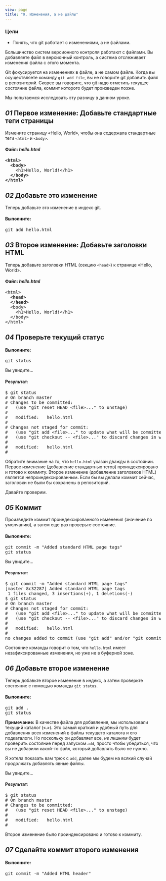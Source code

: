 ```yaml
---
view: page
title: "9. Изменения, а не файлы"
---
```


<h3>Цели</h3>

<ul><li>Понять, что git работает с изменениями, а не файлами.</li></ul>

<p>Большинство систем версионного контроля работают с файлами. Вы добавляете файл в версионный контроль, а система отслеживает изменения файла с этого момента.</p>

<p>Git фокусируется на изменениях в файле, а не самом файле. Когда вы осуществляете команду <code>git add file</code>,  вы не говорите git добавить файл в репозиторий. Скорее вы говорите, что git надо отметить текущее состояние файла, коммит которого будет произведен позже.</p>

<p>Мы попытаемся исследовать эту разницу в данном уроке.</p>

<h2><em>01</em> Первое изменение: Добавьте стандартные теги страницы</h2>

<p>Измените страницу «Hello, World», чтобы она содержала стандартные теги <code>&lt;html&gt;</code> и <code>&lt;body&gt;</code>.</p>

<h4 class="h4-pre">Файл: <em>hello.html</em></h4>

<pre class="file"><strong>&lt;html&gt;
  &lt;body&gt;</strong>
    &lt;h1&gt;Hello, World!&lt;/h1&gt;
  <strong>&lt;/body&gt;
&lt;/html&gt;</strong></pre>

<h2><em>02</em> Добавьте это изменение</h2>

<p>Теперь добавьте это изменение в индекс git.</p>

<h4 class="h4-pre">Выполните:</h4>

<pre class="instructions">git add hello.html</pre>

<h2><em>03</em> Второе изменение: Добавьте заголовки HTML</h2>

<p>Теперь добавьте заголовки HTML (секцию <code>&lt;head&gt;</code>) к странице «Hello, World».</p>

<h4 class="h4-pre">Файл: <em>hello.html</em></h4>

<pre class="file">&lt;html&gt;
<strong>  &lt;head&gt;
  &lt;/head&gt;</strong>
  &lt;body&gt;
    &lt;h1&gt;Hello, World!&lt;/h1&gt;
  &lt;/body&gt;
&lt;/html&gt;</pre>

<h2><em>04</em> Проверьте текущий статус</h2>

<h4 class="h4-pre">Выполните:</h4>

<pre class="instructions">git status</pre>

<p>Вы увидите…</p>

<h4 class="h4-pre">Результат:</h4>

<pre class="sample">$ git status
# On branch master
# Changes to be committed:
#   (use "git reset HEAD &lt;file&gt;..." to unstage)
#
#	modified:   hello.html
#
# Changes not staged for commit:
#   (use "git add &lt;file&gt;..." to update what will be committed)
#   (use "git checkout -- &lt;file&gt;..." to discard changes in working directory)
#
#	modified:   hello.html
#</pre>

<p>Обратите внимание на то, что <code>hello.html</code> указан дважды в состоянии. Первое изменение (добавление стандартных тегов) проиндексировано и готово к коммиту. Второе изменение (добавление заголовков HTML) является непроиндексированным. Если бы вы делали коммит сейчас, заголовки не были бы сохранены в репозиторий.</p>

<p>Давайте проверим.</p>

<h2><em>05</em> Коммит</h2>

<p>Произведите коммит проиндексированного изменения (значение по умолчанию), а затем еще раз проверьте состояние.</p>

<h4 class="h4-pre">Выполните:</h4>

<pre class="instructions">git commit -m "Added standard HTML page tags"
git status</pre>

<p>Вы увидите…</p>

<h4 class="h4-pre">Результат:</h4>

<pre class="sample">$ git commit -m "Added standard HTML page tags"
[master 8c32287] Added standard HTML page tags
 1 files changed, 3 insertions(+), 1 deletions(-)
$ git status
# On branch master
# Changes not staged for commit:
#   (use "git add &lt;file&gt;..." to update what will be committed)
#   (use "git checkout -- &lt;file&gt;..." to discard changes in working directory)
#
#	modified:   hello.html
#
no changes added to commit (use "git add" and/or "git commit -a")</pre>

<p>Состояние команды говорит о том, что <code>hello.html</code> имеет незафиксированные изменения, но уже не в буферной зоне.</p>

<h2><em>06</em> Добавьте второе изменение</h2>

<p>Теперь добавьте второе изменение в индекс, а затем проверьте состояние с помощью команды <code>git status</code>.</p>

<h4 class="h4-pre">Выполните:</h4>

<pre class="instructions">git add .
git status</pre>

<p class="note"><strong>Примечание:</strong> В качестве файла для добавления, мы использовали текущий каталог («.»). Это самый краткий и удобный путь для добавления всех изменений в файлы текущего каталога и его подкаталоги. Но поскольку он добавляет все, <em>не лишним</em> будет проверить состояние перед запуском <code>add</code>, просто чтобы убедиться, что вы не добавили какой-то файл, который добавлять было не нужно.</p>

<p class="note">Я хотела показать вам трюк с <code>add</code>, далее мы будем на всякий случай продолжать добавлять явные файлы.</p>

<p>Вы увидите…</p>

<h4 class="h4-pre">Результат:</h4>

<pre class="sample">$ git status
# On branch master
# Changes to be committed:
#   (use "git reset HEAD &lt;file&gt;..." to unstage)
#
#	modified:   hello.html
#</pre>

<p>Второе изменение было проиндексировано и готово к коммиту.</p>

<h2><em>07</em> Сделайте коммит второго изменения</h2>

<h4 class="h4-pre">Выполните:</h4>

<pre class="instructions">git commit -m "Added HTML header"</pre>